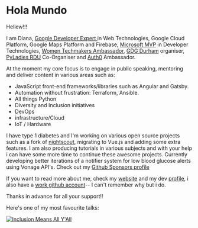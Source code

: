 # Hola Mundo
Hellew!!!

I am Diana,  [Google Developer Expert ](https://developers.google.com/community/experts/directory/profile/profile-diana_rodr_C3_ADguez_manrique)in Web Technologies, Google Cloud Platform, Google Maps Platform and Firebase, [Microsoft MVP](https://mvp.microsoft.com/en-us/PublicProfile/5003700?fullName=Diana%20) in Developer Technologies, [Women Techmakers Ambassador](https://www.womentechmakers.com/ambassadors/diana-rodriguez), [GDG Durham](https://gdgdurham.org) organiser, [PyLadies RDU](https://www.meetup.com/pyladies-rdu/) Co-Organiser and [Auth0](https://auth0.com) Ambassador.

At the moment my core focus is to engage in public speaking, mentoring and deliver content in various areas such as:

- JavaScript front-end frameworks/libraries such as Angular and Gatsby.
- Automation without frustration: Terraform, Ansible.
- All things Python
- Diversity and Inclusion initiatives
- DevOps 
- infrastructure/Cloud
- IoT / Hardware

I have type 1 diabetes and I'm working on various open source projects such as a fork of [nightscout](http://nightscout.info), migrating to Vue.js and adding some extra features. I am also producing tutorials in various subjects and with your help i can have some more time to continue these awesome projects. Currently developing better iterations of a notifier system for low blood glucose alerts using Vonage API's. Check out my [Github Sponsors profile](https://github.com/sponsors/alphacentauri82/)

If you want to read more about me, check my [website](https://superdi.dev) and my dev [profile](https://dev.to/superdiana), i also have a [work github account](https://github.com/superdiana)-- I can't remember why but i do.

Thanks in advance for all your support!!

Here's one of my most favourite talks:

[![Inclusion Means All Y'All](http://img.youtube.com/vi/jINg1PuaRs8/0.jpg)](https://youtu.be/jINg1PuaRs8)
